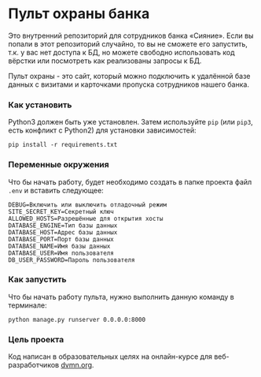 # Пульт охраны банка

Это внутренний репозиторий для сотрудников банка «Сияние». Если вы попали в этот репозиторий случайно, то вы не сможете его запустить, т.к. у вас нет доступа к БД, но можете свободно использовать код вёрстки или посмотреть как реализованы запросы к БД. 

Пульт охраны - это сайт, который можно подключить к удалённой базе данных с визитами и карточками пропуска сотрудников нашего банка. 

### Как установить

Python3 должен быть уже установлен. 
Затем используйте `pip` (или `pip3`, есть конфликт с Python2) для установки зависимостей:
```
pip install -r requirements.txt
```

### Переменные окружения

Что бы начать работу, будет необходимо создать в папке проекта файл `.env` и вставить следующее:

```
DEBUG=Включить или выключить отладочный режим
SITE_SECRET_KEY=Секретный ключ
ALLOWED_HOSTS=Разрешённые для открытия хосты
DATABASE_ENGINE=Тип базы данных
DATABASE_HOST=Адрес базы данных
DATABASE_PORT=Порт базы данных
DATABASE_NAME=Имя базы данных
DATABASE_USER=Имя пользователя
DB_USER_PASSWORD=Пароль пользователя
```

### Как запустить

Что бы начать работу пульта, нужно выполнить данную команду в терминале:
```
python manage.py runserver 0.0.0.0:8000
```

### Цель проекта

Код написан в образовательных целях на онлайн-курсе для веб-разработчиков [dvmn.org](https://dvmn.org/).